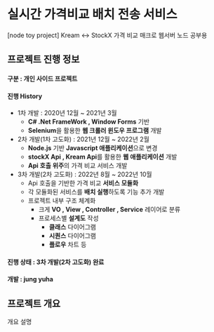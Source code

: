 # 실시간 가격비교 배치 전송 서비스

\[node toy project] Kream <-> StockX 가격 비교 매크로 웹서버 노드 공부용

## 프로젝트 진행 정보

#### 구분 : 개인 사이드 프로젝트

#### 진행 History &#x20;

* 1차 개발 : 2020년 12월 \~ 2021년 3월&#x20;
  * **C# .Net FrameWork , Window Forms** 기반
  * **Selenium**을 활용한 **웹 크롤러 윈도우 프로그램** 개발&#x20;
* 2차 개발(1차 고도화) : 2021년 12월 \~ 2022년 2월
  * **Node.js**  기반 **Javascript 애플리케이션**으로 변경
  * **stockX Api , Kream Api**를 활용한 **웹 애플리케이션** 개발
  * **Api 호출 위주**의 가격 비교 서비스 개발
* 3차 개발(2차 고도화) : 2022년 8월 \~ 2022년 10월
  * Api 호출을 기반한 가격 비교 **서비스 모듈화**
  * 각 모듈화된 서비스를 **배치 실행**하도록 기능 추가 개발
  * 프로젝트 내부 구조 체계화
    * 크게 **VO , View , Controller , Service** 레이어로 분류
    * 프로세스별 **설계도** 작성
      * **클래스** 다이어그램
      * **시퀀스** 다이어그램
      * **플로우** 차트 등 &#x20;

#### 진행 상태 : 3차 개발(2차 고도화) 완료

#### 개발 : jung yuha

## 프로젝트 개요

개요 설명&#x20;

